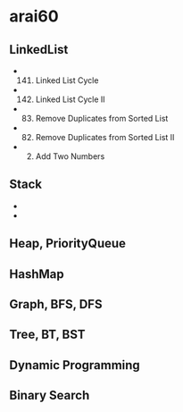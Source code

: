 # arai60
## LinkedList
- 141. Linked List Cycle
- 142. Linked List Cycle II
- 83. Remove Duplicates from Sorted List
- 82. Remove Duplicates from Sorted List II
- 2. Add Two Numbers

## Stack
- 
- 

## Heap, PriorityQueue

## HashMap


## Graph, BFS, DFS


## Tree, BT, BST


## Dynamic Programming


## Binary Search
